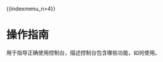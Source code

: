 {{indexmenu_n>4}}

# 操作指南

用于指导正确使用控制台，描述控制台包含哪些功能，如何使用。

[](/security/uhas/opintro/console)

[](/security/uhas/opintro/tools)

[](/security/uhas/opintro/admin)

[](/security/uhas/opintro/normal)
